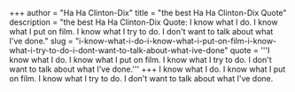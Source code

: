 +++
author = "Ha Ha Clinton-Dix"
title = "the best Ha Ha Clinton-Dix Quote"
description = "the best Ha Ha Clinton-Dix Quote: I know what I do. I know what I put on film. I know what I try to do. I don't want to talk about what I've done."
slug = "i-know-what-i-do-i-know-what-i-put-on-film-i-know-what-i-try-to-do-i-dont-want-to-talk-about-what-ive-done"
quote = '''I know what I do. I know what I put on film. I know what I try to do. I don't want to talk about what I've done.'''
+++
I know what I do. I know what I put on film. I know what I try to do. I don't want to talk about what I've done.
